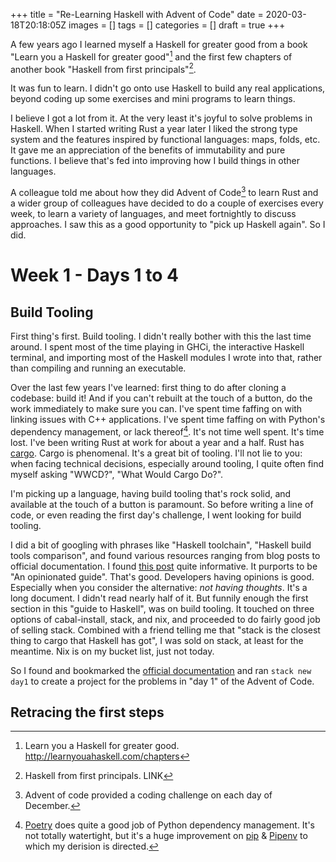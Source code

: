 +++
title = "Re-Learning Haskell with Advent of Code"
date = 2020-03-18T20:18:05Z
images = []
tags = []
categories = []
draft = true
+++

A few years ago I learned myself a Haskell for greater good from
a book "Learn you a Haskell for greater good"[^1] and the first few
chapters of another book "Haskell from first principals"[^2].

It was fun to learn.  I didn't go onto use Haskell to build any real
applications, beyond coding up some exercises and mini programs to
learn things.

I believe I got a lot from it.  At the very least it's joyful to solve
problems in Haskell.  When I started writing Rust a year later I liked
the strong type system and the features inspired by functional languages:
maps, folds, etc.  It gave me an appreciation of the benefits of
immutability and pure functions.  I believe that's fed into improving
how I build things in other languages.

A colleague told me about how they did Advent of Code[^3] to learn Rust and
a wider group of colleagues have decided to do a couple of exercises every
week, to learn a variety of languages, and meet fortnightly to discuss
approaches.  I saw this as a good opportunity to "pick up Haskell again".
So I did.

# Week 1 - Days 1 to 4

## Build Tooling

First thing's first.  Build tooling.  I didn't really bother with
this the last time around.  I spent most of the time playing in GHCi,
the interactive Haskell terminal, and importing most of the Haskell
modules I wrote into that, rather than compiling and running an
executable.

Over the last few years I've learned: first thing to do after cloning
a codebase: build it! And if you can't rebuilt at the touch of a button,
do the work immediately to make sure you can.  I've spent time faffing
on with linking issues with C++ applications.  I've spent time faffing
on with Python's dependency management, or lack thereof[^4].  It's not time
well spent.  It's time lost.  I've been writing Rust at work for about
a year and a half.  Rust has [cargo][cargo].  Cargo is phenomenal.  It's a great
bit of tooling.  I'll not lie to you: when facing technical decisions,
especially around tooling, I quite often find myself asking "WWCD?", "What
Would Cargo Do?".

I'm picking up a language, having build tooling that's rock solid,
and available at the touch of a button is paramount.  So before writing
a line of code, or even reading the first day's challenge, I went looking
for build tooling.

I did a bit of googling with phrases like "Haskell toolchain", "Haskell
build tools comparison", and found various resources ranging from blog
posts to official documentation.  I found [this post][opinion-guide-haskell]
quite informative.  It purports to be "An opinionated guide".  That's good.
Developers having opinions is good.  Especially when you consider the
alternative: _not having thoughts_.  It's a long document.  I didn't read
nearly half of it.  But funnily enough the first section in this "guide
to Haskell", was on build tooling.  It touched on three options of cabal-install,
stack, and nix, and proceeded to do fairly good job of selling stack.
Combined with a friend telling me that "stack is the closest thing to cargo
that Haskell has got", I was sold on stack, at least for the meantime.
Nix is on my bucket list, just not today.

So I found and bookmarked the [official documentation][stack-docs] and
ran `stack new day1` to create a project for the problems in "day 1" of
the Advent of Code.

## Retracing the first steps


[opinion-guide-haskell]: https://lexi-lambda.github.io/blog/2018/02/10/an-opinionated-guide-to-haskell-in-2018/
[cargo]: TODO
[stack-docs]: https://docs.haskellstack.org/en/stable/README/

[^1]: Learn you a Haskell for greater good. http://learnyouahaskell.com/chapters
[^2]: Haskell from first principals. LINK
[^3]: Advent of code provided a coding challenge on each day of December.
[^4]: [Poetry]() does quite a good job of Python dependency management.
      It's not totally watertight, but it's a huge improvement on [pip]() & [Pipenv]()
      to which my derision is directed.

